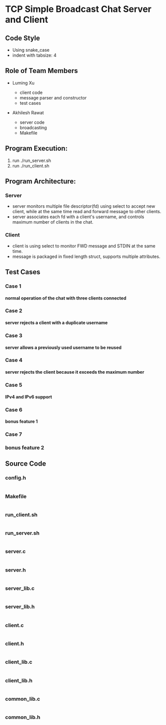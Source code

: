 # TCP Simple Broadcast Chat Server and Client

## Code Style

* Using snake_case 
* indent with tabsize: 4

## Role of Team Members

* Luming Xu
    - client code
    - message parser and constructor
    - test cases

* Akhilesh Rawat
    - server code
    - broadcasting
    - Makefile

## Program Execution:

1. run ./run_server.sh
2. run ./run_client.sh

## Program Architecture:

### Server

* server monitors multiple file descriptor(fd) using select to accept new client, while at the same time read and forward message to other clients.
* server associates each fd with a client's username, and controls maximum number of clients in the chat.

### Client

* client is using select to monitor FWD message and STDIN at the same time.
* message is packaged in fixed length struct, supports multiple attributes.

## Test Cases

### Case 1

#### normal operation of the chat with three clients connected

### Case 2

#### server rejects a client with a duplicate username

### Case 3

#### server allows a previously used username to be reused

### Case 4

#### server rejects the client because it exceeds the maximum number 

### Case 5

#### IPv4 and IPv6 support

### Case 6

#### bonus feature 1

### Case 7

### bonus feature 2

## Source Code

### config.h

``` c
```

### Makefile

``` Makefile
```

### run_client.sh

``` bash
```

### run_server.sh

``` bash
```

### server.c

``` c
```

### server.h

``` c
```

### server_lib.c

``` c
```

### server_lib.h

``` c
```

### client.c

``` c
```

### client.h

``` c
```

### client_lib.c

``` c
```

### client_lib.h

``` c
```

### common_lib.c

``` c
```

### common_lib.h

``` c
```

